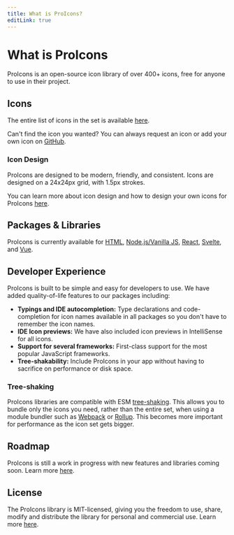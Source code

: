 ```yaml
---
title: What is ProIcons?
editLink: true
---
```

# What is ProIcons
ProIcons is an open-source icon library of over 400+ icons, free for anyone to use in their project.

## Icons
The entire list of icons in the set is available [here](../icons).

Can't find the icon you wanted? You can always request an icon or add your own icon on [GitHub](https://github.com/ProCode-Software/proicons).

### Icon Design
ProIcons are designed to be modern, friendly, and consistent. Icons are designed on a 24x24px grid, with 1.5px strokes.

You can learn more about icon design and how to design your own icons for ProIcons [here](design-guidelines/).

## Packages & Libraries
ProIcons is currently available for [HTML](html-api), [Node.js/Vanilla JS](javascript-api), [React](react), [Svelte](svelte), and [Vue](vue).

## Developer Experience
ProIcons is built to be simple and easy for developers to use. We have added quality-of-life features to our packages including:

- **Typings and IDE autocompletion:** Type declarations and code-completion for icon names available in all packages so you don't have to remember the icon names.
- **IDE Icon previews:** We have also included icon previews in IntelliSense for all icons.
- **Support for several frameworks:** First-class support for the most popular JavaScript frameworks.
- **Tree-shakability:** Include ProIcons in your app without having to sacrifice on performance or disk space.

### Tree-shaking
ProIcons libraries are compatible with ESM [tree-shaking](https://en.wikipedia.org/wiki/Tree_shaking). This allows you to bundle only the icons you need, rather than the entire set, when using a module bundler such as [Webpack](https://webpack.js.org) or [Rollup](https://rollupjs.org). This becomes more important for performance as the icon set gets bigger.

## Roadmap
ProIcons is still a work in progress with new features and libraries coming soon. Learn more [here](roadmap).

## License
The ProIcons library is MIT-licensed, giving you the freedom to use, share, modify and distribute the library for personal and commercial use. Learn more [here](https://github.com/ProCode-Software/proicons/?tab=MIT-1-ov-file).